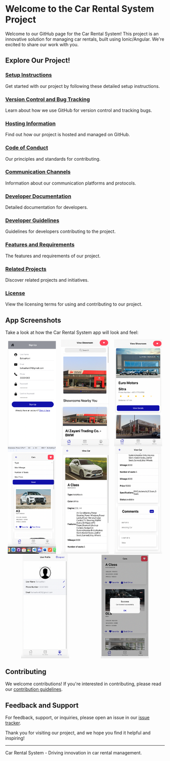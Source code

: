 # Welcome to the Car Rental System Project

Welcome to our GitHub page for the Car Rental System! This project is an innovative solution for managing car rentals, built using Ionic/Angular. We're excited to share our work with you.

## Explore Our Project!

### [Setup Instructions](https://github.com/bahaahani/Car-Rental-System/blob/main/SETUP.md)
Get started with our project by following these detailed setup instructions.

### [Version Control and Bug Tracking](https://github.com/bahaahani/Car-Rental-System/blob/main/VERSION_CONTROL.md)
Learn about how we use GitHub for version control and tracking bugs.

### [Hosting Information](https://github.com/bahaahani/Car-Rental-System/blob/main/HOSTING.md)
Find out how our project is hosted and managed on GitHub.

### [Code of Conduct](https://github.com/bahaahani/Car-Rental-System/blob/main/Code_of_Conduct.md)
Our principles and standards for contributing.

### [Communication Channels](https://github.com/bahaahani/Car-Rental-System/blob/main/Communication_Channels.md)
Information about our communication platforms and protocols.

### [Developer Documentation](https://github.com/bahaahani/Car-Rental-System/blob/main/Developer_Documentation.md)
Detailed documentation for developers.

### [Developer Guidelines](https://github.com/bahaahani/Car-Rental-System/blob/main/Developer_Guidelines.md)
Guidelines for developers contributing to the project.

### [Features and Requirements](https://github.com/bahaahani/Car-Rental-System/blob/main/Features_Requirements.md)
The features and requirements of our project.

### [Related Projects](https://github.com/bahaahani/Car-Rental-System/blob/main/related_projects.md)
Discover related projects and initiatives.

### [License](https://github.com/bahaahani/Car-Rental-System/blob/main/LICENSE)
View the licensing terms for using and contributing to our project.

## App Screenshots

Take a look at how the Car Rental System app will look and feel:

<div style="display: flex; flex-wrap: wrap; justify-content: space-around;">
    <img src="images/image2.png" alt="App Screenshot 2" style="max-width: 30%;">
    <img src="images/image3.png" alt="App Screenshot 3" style="max-width: 30%;">
    <img src="images/image4.png" alt="App Screenshot 4" style="max-width: 30%;">
    <img src="images/image5.png" alt="App Screenshot 5" style="max-width: 30%;">
    <img src="images/image6.png" alt="App Screenshot 6" style="max-width: 30%;">
    <img src="images/image7.png" alt="App Screenshot 7" style="max-width: 30%;">
    <img src="images/image8.png" alt="App Screenshot 8" style="max-width: 30%;">
    <img src="images/image9.png" alt="App Screenshot 9" style="max-width: 30%;">
</div>

## Contributing

We welcome contributions! If you're interested in contributing, please read our [contribution guidelines](https://github.com/bahaahani/Car-Rental-System/blob/main/CONTRIBUTING.md).

## Feedback and Support

For feedback, support, or inquiries, please open an issue in our [issue tracker](https://github.com/bahaahani/Car-Rental-System/issues).

Thank you for visiting our project, and we hope you find it helpful and inspiring!

---

Car Rental System - Driving innovation in car rental management.
